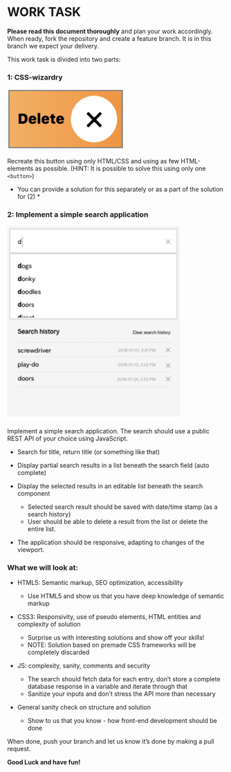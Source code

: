 # WORK TASK #

**Please read this document thoroughly** and plan your work accordingly.
When ready, fork the repository and create a feature branch. It is in this branch we
expect your delivery.

This work task is divided into two parts:
### 1: CSS-wizardry ###
![alt text](https://raw.githubusercontent.com/hmfe/54321/master/button.png)

Recreate this button using only HTML/CSS and using as few HTML-elements as
possible. (HINT: It is possible to solve this using only one `<button>`)

* You can provide a solution for this separately or as a part of the solution for (2) *
### 2: Implement a simple search application ###

<img src="https://raw.githubusercontent.com/hmfe/54321/master/search.png" style="width: 400px">

Implement a simple search application. The search should use a public REST API of your
choice using JavaScript.

- Search for title, return title (or something like that)
- Display partial search results in a list beneath the search field (auto complete)
- Display the selected results in an editable list beneath the search component 

  * Selected search result should be saved with date/time stamp (as a
search history)
  * User should be able to delete a result from the list or delete the entire
list.

- The application should be responsive, adapting to changes of the viewport. 

### What we will look at: ###

- HTML5: Semantic markup, SEO optimization, accessibility
   * Use HTML5 and show us that you have deep knowledge of semantic
markup

- CSS3: Responsivity, use of pseudo elements, HTML entities and complexity
of solution
  * Surprise us with interesting solutions and show off your skills!
  * NOTE: Solution based on premade CSS frameworks will be completely discarded

- JS: complexity, sanity, comments and security
  * The search should fetch data for each entry, don’t store a complete
database response in a variable and iterate through that
  * Sanitize your inputs and don’t stress the API more than necessary

- General sanity check on structure and solution
  * Show to us that you know - how front-end development should be
done



When done, push your branch and let us know it’s done by making a pull request.

**Good Luck and have fun!**
